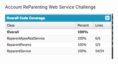 Account ReParenting Web Service Challenge 

![alt text](https://github.com/ChrisBland/BraintreeChallenge/blob/master/code_coverage.png "Code Coverage")
